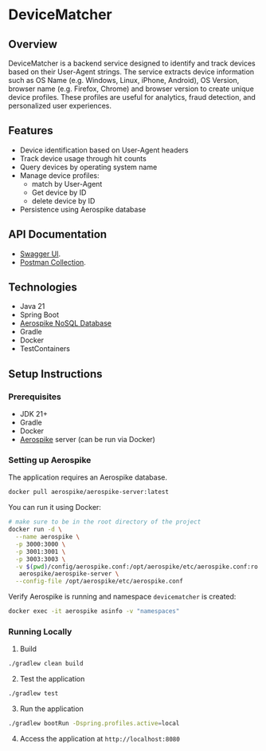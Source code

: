 # DeviceMatcher

## Overview

DeviceMatcher is a backend service designed to identify and track devices based on their User-Agent strings. 
The service extracts device information such as OS Name (e.g. Windows, Linux, iPhone, Android), OS Version, browser name (e.g. Firefox, Chrome) and browser version 
to create unique device profiles. These profiles are useful for analytics, fraud detection, and personalized user experiences.

## Features

- Device identification based on User-Agent headers
- Track device usage through hit counts
- Query devices by operating system name
- Manage device profiles: 
  - match by User-Agent
  - Get device by ID
  - delete device by ID
- Persistence using Aerospike database

## API Documentation

- [Swagger UI](http://localhost:8080/swagger-ui/index.html).
- [Postman Collection](docs/devicematcher.postman_collection.json).

## Technologies

- Java 21
- Spring Boot
- [Aerospike NoSQL Database](https://aerospike.com/)
- Gradle
- Docker
- TestContainers

## Setup Instructions

### Prerequisites

- JDK 21+
- Gradle
- Docker
- [Aerospike](https://aerospike.com/) server (can be run via Docker)

### Setting up Aerospike

The application requires an Aerospike database. 

```bash
docker pull aerospike/aerospike-server:latest
```

You can run it using Docker:

```bash
# make sure to be in the root directory of the project
docker run -d \
  --name aerospike \
  -p 3000:3000 \
  -p 3001:3001 \
  -p 3003:3003 \
  -v $(pwd)/config/aerospike.conf:/opt/aerospike/etc/aerospike.conf:ro \
   aerospike/aerospike-server \
  --config-file /opt/aerospike/etc/aerospike.conf
```
Verify Aerospike is running and namespace `devicematcher` is created:

```bash
docker exec -it aerospike asinfo -v "namespaces"
```

### Running Locally

1. Build 

```bash
./gradlew clean build
```
2. Test the application
```bash
./gradlew test
```

3. Run the application
```bash
./gradlew bootRun -Dspring.profiles.active=local
```

4. Access the application at `http://localhost:8080`


